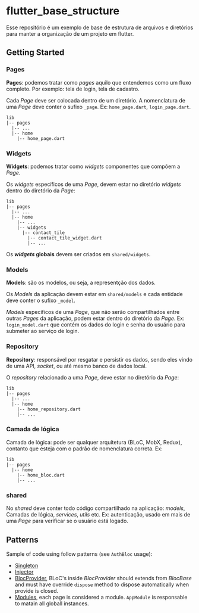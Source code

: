# flutter_base_structure

Esse repositório é um exemplo de base de estrutura de arquivos e diretórios para manter a organização de um projeto em flutter.

## Getting Started

### Pages

**Pages**: podemos tratar como _pages_ aquilo que entendemos como um fluxo completo. Por exemplo: tela de login, tela de cadastro.

Cada _Page_ deve ser colocada dentro de um diretório.
A nomenclatura de uma _Page_ deve conter o sufixo `_page`. Ex: `home_page.dart`, `login_page.dart`.

```
lib
|-- pages
  |-- ...
  |-- home
    |-- home_page.dart
```

### Widgets

**Widgets**: podemos tratar como _widgets_ componentes que compõem a _Page_.

Os _widgets_ específicos de uma _Page_, devem estar no diretório _widgets_ dentro do diretório da _Page_:

```
lib
|-- pages
  |-- ...
  |-- home
    |-- ...
    |-- widgets
      |-- contact_tile
        |-- contact_tile_widget.dart
        |-- ...
```

Os **_widgets_ globais** devem ser criados em `shared/widgets`.

### Models

**Models**: são os modelos, ou seja, a representção dos dados.

Os _Models_ da aplicação devem estar em `shared/models` e cada entidade deve conter o sufixo `_model`.

_Models_ específicos de uma _Page_, que não serão compartilhados entre outras _Pages_ da aplicação, podem estar dentro do diretório da _Page_. Ex: `login_model.dart` que contém os dados do login e senha do usuário para submeter ao serviço de login.

### Repository

**Repository**: responsável por resgatar e persistir os dados, sendo eles vindo de uma API, _socket_, ou até mesmo banco de dados local.

O _repository_ relacionado a uma _Page_, deve estar no diretório da _Page_:

```
lib
|-- pages
  |-- ...
  |-- home
    |-- home_repository.dart
    |-- ...
```

### Camada de lógica

Camada de lógica: pode ser qualquer arquitetura (BLoC, MobX, Redux), contanto que esteja com o padrão de nomenclatura correta. Ex:

```
lib
|-- pages
  |-- home
    |-- home_bloc.dart
    |-- ...
```

### shared

No _shared_ deve conter todo código compartilhado na aplicação: _models_, Camadas de lógica, _services_, _utils_ etc. Ex: autenticação, usado em mais de uma _Page_ para verificar se o usuário está logado.

## Patterns

Sample of code using follow patterns (see `AuthBloc` usage):

- [Singleton](https://github.com/abraaolevi/flutter_base_structure/tree/singleton)
- [Injector](https://github.com/abraaolevi/flutter_base_structure/tree/injector)
- [BlocProvider](https://github.com/abraaolevi/flutter_base_structure/tree/bloc_pattern), BLoC's inside _BlocProvider_ should extends from _BlocBase_ and must have override `dispose` method to dispose automatically when provide is closed.
- [Modules](https://github.com/abraaolevi/flutter_base_structure/tree/modules), each page is considered a module. `AppModule` is responsable to matain all globall instances.